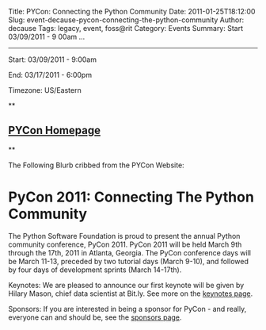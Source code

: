 Title: PYCon: Connecting the Python Community
Date: 2011-01-25T18:12:00
Slug: event-decause-pycon-connecting-the-python-community
Author: decause
Tags: legacy, event, foss@rit
Category: Events
Summary: Start  03/09/2011 - 9 00am ... 

---
Start: 03/09/2011 - 9:00am

End: 03/17/2011 - 6:00pm

Timezone: US/Eastern

**  

## [PYCon Homepage](http://us.pycon.org/2011/home/)

**

The Following Blurb cribbed from the PYCon Website:

# PyCon 2011: Connecting The Python Community

The Python Software Foundation is proud to present the annual Python community
conference, PyCon 2011. PyCon 2011 will be held March 9th through the 17th,
2011 in Atlanta, Georgia. The PyCon conference days will be March 11-13,
preceded by two tutorial days (March 9-10), and followed by four days of
development sprints (March 14-17th).

Keynotes: We are pleased to announce our first keynote will be given by Hilary
Mason, chief data scientist at Bit.ly. See more on the [keynotes
page](http://us.pycon.org/2011/home/keynotes/).

Sponsors: If you are interested in being a sponsor for PyCon - and really,
everyone can and should be, see the [sponsors
page](http://us.pycon.org/2011/sponsors/).

